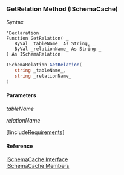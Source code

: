 ﻿### GetRelation Method (ISchemaCache)

Syntax

```vbnet
'Declaration
Function GetRelation( _
   ByVal _tableName_ As String, _
   ByVal _relationName_ As String _
) As ISchemaRelation
```

```csharp
ISchemaRelation GetRelation( 
   string _tableName_,
   string _relationName_
)
```

#### Parameters

_tableName_

_relationName_

[!include[Requirements](../partials/requirements.md)]

#### Reference

[ISchemaCache Interface](fcSDK~FChoice.Foundation.Schema.ISchemaCache.md)  
[ISchemaCache Members](fcSDK~FChoice.Foundation.Schema.ISchemaCache_members.md)